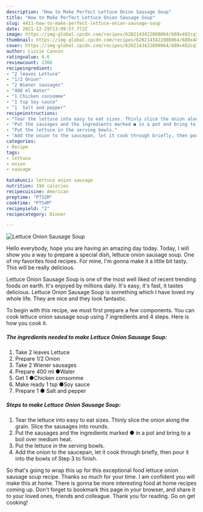 ```yaml
---
description: "How to Make Perfect Lettuce Onion Sausage Soup"
title: "How to Make Perfect Lettuce Onion Sausage Soup"
slug: 4411-how-to-make-perfect-lettuce-onion-sausage-soup
date: 2021-12-29T13:09:57.772Z
image: https://img-global.cpcdn.com/recipes/6202143422808064/680x482cq70/lettuce-onion-sausage-soup-recipe-main-photo.jpg
thumbnail: https://img-global.cpcdn.com/recipes/6202143422808064/680x482cq70/lettuce-onion-sausage-soup-recipe-main-photo.jpg
cover: https://img-global.cpcdn.com/recipes/6202143422808064/680x482cq70/lettuce-onion-sausage-soup-recipe-main-photo.jpg
author: Lizzie Cannon
ratingvalue: 4.6
reviewcount: 1366
recipeingredient:
- "2 leaves Lettuce"
- "1/2 Onion"
- "2 Wiener sausages"
- "400 ml Water"
- "1 Chicken consomme"
- "1 tsp Soy sauce"
- "1  Salt and pepper"
recipeinstructions:
- "Tear the lettuce into easy to eat sizes. Thinly slice the onion along the grain. Slice the sausages into rounds."
- "Put the sausages and the ingredients marked ● in a pot and bring to a boil over medium heat."
- "Put the lettuce in the serving bowls."
- "Add the onion to the saucepan, let it cook through briefly, then pour it into the bowls of Step 3 to finish."
categories:
- Recipe
tags:
- lettuce
- onion
- sausage

katakunci: lettuce onion sausage 
nutrition: 194 calories
recipecuisine: American
preptime: "PT32M"
cooktime: "PT54M"
recipeyield: "2"
recipecategory: Dinner

---
```



![Lettuce Onion Sausage Soup](https://img-global.cpcdn.com/recipes/6202143422808064/680x482cq70/lettuce-onion-sausage-soup-recipe-main-photo.jpg)

Hello everybody, hope you are having an amazing day today. Today, I will show you a way to prepare a special dish, lettuce onion sausage soup. One of my favorites food recipes. For mine, I'm gonna make it a little bit tasty. This will be really delicious.

Lettuce Onion Sausage Soup is one of the most well liked of recent trending foods on earth. It's enjoyed by millions daily. It's easy, it's fast, it tastes delicious. Lettuce Onion Sausage Soup is something which I have loved my whole life. They are nice and they look fantastic.




To begin with this recipe, we must first prepare a few components. You can cook lettuce onion sausage soup using 7 ingredients and 4 steps. Here is how you cook it.

<!--inarticleads1-->

##### The ingredients needed to make Lettuce Onion Sausage Soup:

1. Take 2 leaves Lettuce
1. Prepare 1/2 Onion
1. Take 2 Wiener sausages
1. Prepare 400 ml ●Water
1. Get 1 ●Chicken consomme
1. Make ready 1 tsp ●Soy sauce
1. Prepare 1 ● Salt and pepper




<!--inarticleads2-->

##### Steps to make Lettuce Onion Sausage Soup:

1. Tear the lettuce into easy to eat sizes. Thinly slice the onion along the grain. Slice the sausages into rounds.
1. Put the sausages and the ingredients marked ● in a pot and bring to a boil over medium heat.
1. Put the lettuce in the serving bowls.
1. Add the onion to the saucepan, let it cook through briefly, then pour it into the bowls of Step 3 to finish.




So that's going to wrap this up for this exceptional food lettuce onion sausage soup recipe. Thanks so much for your time. I am confident you will make this at home. There is gonna be more interesting food at home recipes coming up. Don't forget to bookmark this page in your browser, and share it to your loved ones, friends and colleague. Thank you for reading. Go on get cooking!
